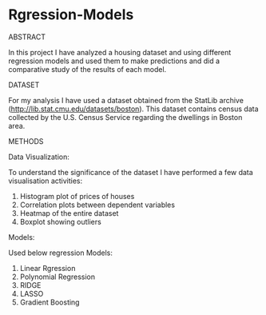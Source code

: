 # Rgression-Models


ABSTRACT

In this project I have analyzed a housing dataset and using different regression models and used them to make predictions and did a comparative study of the results of each model.

DATASET

For my analysis I have used a dataset obtained from the StatLib archive (http://lib.stat.cmu.edu/datasets/boston). This dataset contains census data collected by the U.S. Census Service regarding the dwellings in Boston area.


METHODS

Data Visualization:

To understand the significance of the dataset I have performed a few data visualisation activities:

1. Histogram plot of prices of houses
2. Correlation plots between dependent variables
3. Heatmap of the entire dataset
4. Boxplot showing outliers


Models:

Used below regression Models:

1. Linear Rgression
2. Polynomial Regression
3. RIDGE
4. LASSO
5. Gradient Boosting

